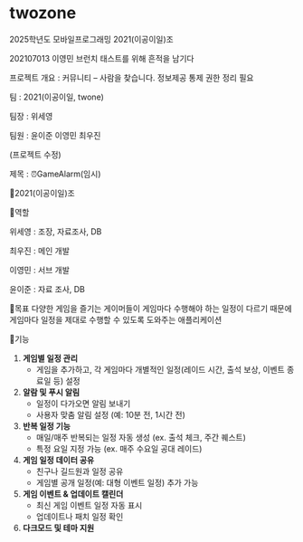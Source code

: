 # twozone
2025학년도 모바일프로그래밍 2021(이공이일)조

202107013 이영민 브런치 태스트를 위해 흔적을 남기다

프로젝트 개요 : 커뮤니티 – 사람을 찾습니다. 정보제공 통제 권한 정리 필요

팀 : 2021(이공이일, twone)

팀장 : 위세영

팀원 : 윤이준 이영민 최우진

(프로젝트 수정)

제목 : ⏰GameAlarm(임시)

👥2021(이공이일)조 

📌역할

위세영 : 조장, 자료조사, DB

최우진 : 메인 개발

이영민 : 서브 개발

윤이준 : 자료 조사, DB 

📌목표
다양한 게임을 즐기는 게이머들이 게임마다 수행해야 하는 일정이 다르기 때문에 게임마다 일정을
제대로 수행할 수 있도록 도와주는 애플리케이션

📌기능
1. **게임별 일정 관리**
    - 게임을 추가하고, 각 게임마다 개별적인 일정(레이드 시간, 출석 보상, 이벤트 종료일 등) 설정
2. **알람 및 푸시 알림**
    - 일정이 다가오면 알림 보내기
    - 사용자 맞춤 알림 설정 (예: 10분 전, 1시간 전)
3. **반복 일정 기능**
    - 매일/매주 반복되는 일정 자동 생성 (ex. 출석 체크, 주간 퀘스트)
    - 특정 요일 지정 가능 (ex. 매주 수요일 공대 레이드)
4. **게임 일정 데이터 공유**
    - 친구나 길드원과 일정 공유
    - 게임별 공개 일정(예: 대형 이벤트 일정) 추가 가능
5. **게임 이벤트 & 업데이트 캘린더**
    - 최신 게임 이벤트 일정 자동 표시
    - 업데이트나 패치 일정 확인
6. **다크모드 및 테마 지원**

